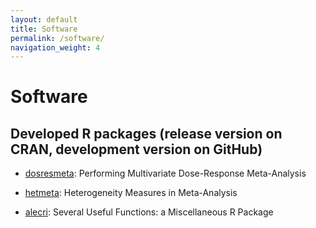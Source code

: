 ```yaml
---
layout: default
title: Software
permalink: /software/
navigation_weight: 4
---
```


Software
========

## Developed R packages (release version on CRAN, development version on GitHub)

- [dosresmeta](/software/dosresmeta.html): Performing Multivariate Dose-Response Meta-Analysis

- [hetmeta](/software/hetmeta.html): Heterogeneity Measures in Meta-Analysis

- [alecri](https://github.com/alecri/alecri): Several Useful Functions: a Miscellaneous R Package